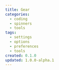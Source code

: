 ```yaml
---
title: Gear
categories:
  - coding
  - spinners
  - tools
tags:
  - settings
  - options
  - preferences
  - tools
created: 0.1.0
updated: 1.0.0-alpha.1
---
```

